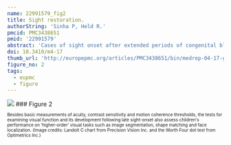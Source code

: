 ```yaml
---
name: 22991579_fig2
title: Sight restoration.
authorString: 'Sinha P, Held R.'
pmcid: PMC3438651
pmid: '22991579'
abstract: 'Cases of sight onset after extended periods of congenital blindness provide windows into visual development and brain plasticity. Such cases are extremely rare in the developed world. Here, we make the argument that in meeting a public health challenge in the developing world, that of providing treatment to curably blind children, we have the opportunity to have a beneficial impact on science and society simultaneously. A recent initiative, Project Prakash, is motivated by these twin goals. We briefly describe this effort, some of its early results, and also the caveats that need to be kept in mind when interpreting the findings.'
doi: 10.3410/m4-17
thumb_url: 'http://europepmc.org/articles/PMC3438651/bin/medrep-04-17-g002.gif'
figure_no: 2
tags:
  - eupmc
  - figure
---
```

<img src='http://europepmc.org/articles/PMC3438651/bin/medrep-04-17-g002.jpg' style='max-height: 300px'>
### Figure 2
<p style='font-size: 10px;'><title>Some of the tests included in the Prakash assessment battery</title> Besides basic measurements of acuity, contrast sensitivity and motion coherence thresholds, the tests for examining visual function and its development following late sight-onset also assess children's performance on ‘higher-order’ visual tasks such as image segmentation, shape matching and face localization. (Image credits: Landolt C chart from Precision Vision Inc. and the Worth Four dot test from Optimetrics Inc.)</p>